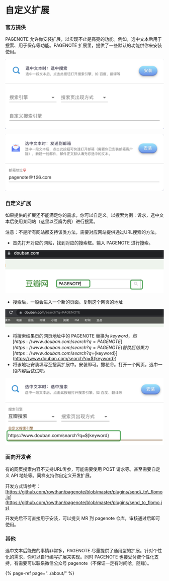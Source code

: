 # 自定义扩展

### 官方提供

PAGENOTE 允许你安装扩展，以实现不止是高亮的功能。例如，选中文本后用于搜索、用于保存等功能。PAGENOTE 扩展里，提供了一些默认的功能供你来安装使用。

![&#x9009;&#x4E2D;&#x6587;&#x672C;&#x540E;&#x7528;&#x4E8E;&#x641C;&#x7D22;](../.gitbook/assets/image%20%2840%29.png)

![&#x9009;&#x4E2D;&#x5185;&#x5BB9;&#x540E;&#x65B0;&#x5EFA;&#x90AE;&#x4EF6;](../.gitbook/assets/image%20%2843%29.png)

### 自定义扩展

如果提供的扩展还不能满足你的需求，你可以自定义。以搜索为例：诉求，选中文本后使用某网站（这里以豆瓣为例）进行搜索。

注意：不是所有网站都支持该类方法，需要对应网站提供通过URL搜索的方法。

* 首先打开对应的网站，找到对应的搜索框。输入 PAGENOTE 进行搜索。

![](../.gitbook/assets/image%20%2841%29.png)

* 搜索后，一般会进入一个新的页面。复制这个网页的地址

![](../.gitbook/assets/image%20%2844%29.png)

* 将搜索结果页的网页地址中的 PAGENOTE 替换为 ${keyword}，如 [https://www.douban.com/search?q=PAGENOTE](https://www.douban.com/search?q=PAGENOTE) 替换后结果为 [https://www.douban.com/search?q=${keyword}](https://www.douban.com/search?q=${keyword})
* 将该地址安装填写至搜索扩展中。安装即可。撒花❀。打开一个网页，选中一段内容后试试吧。

![](../.gitbook/assets/image%20%2842%29.png)

### 面向开发者

有的网页搜索内容不支持URL传参，可能需要使用 POST 请求等。甚至需要自定义 API 地址等。同样支持你自定义开发扩展。

开发方式请参考：[https://github.com/rowthan/pagenote/blob/master/plugins/send\_to\_flomo.js](https://github.com/rowthan/pagenote/blob/master/plugins/send_to_flomo.js)

开发完后不可直接用于安装，可以提交 MR 到 pagenote 仓库，审核通过后即可使用。

### 其他

选中文本后能做的事情非常多，PAGENOTE 尽量提供了通用型的扩展。针对个性化的需求，你可以自行编写扩展来实现。同时 PAGENOTE 也接受付费个性化支持，有需要可以联系微信公众号 pagenote（不保证一定有时间哈，随缘）。



{% page-ref page="../about/" %}



